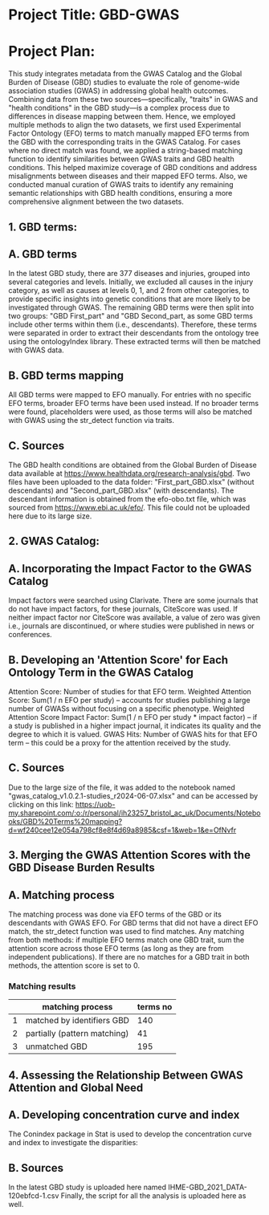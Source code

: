 # Project Title: GBD-GWAS

# Project Plan:

This study integrates metadata from the GWAS Catalog and the Global Burden of Disease (GBD) studies to evaluate the role of genome-wide association studies (GWAS) in addressing global health outcomes. Combining data from these two sources—specifically, "traits" in GWAS and "health conditions" in the GBD study—is a complex process due to differences in disease mapping between them. Hence, we employed multiple methods to align the two datasets, we first used Experimental Factor Ontology (EFO) terms to match manually mapped EFO terms from the GBD with the corresponding traits in the GWAS Catalog. For cases where no direct match was found, we applied a string-based matching function to identify similarities between GWAS traits and GBD health conditions. This helped maximize coverage of GBD conditions and address misalignments between diseases and their mapped EFO terms. Also, we conducted manual curation of GWAS traits to identify any remaining semantic relationships with GBD health conditions, ensuring a more comprehensive alignment between the two datasets.


## 1. GBD terms: 

## A. GBD terms 
In the latest GBD study, there are 377 diseases and injuries, grouped into several categories and levels. Initially, we excluded all causes in the injury category, as well as causes at levels 0, 1, and 2 from other categories, to provide specific insights into genetic conditions that are more likely to be investigated through GWAS. The remaining GBD terms were then split into two groups: "GBD First_part" and "GBD Second_part, as some GBD terms include other terms within them (i.e., descendants). Therefore, these terms were separated in order to extract their descendants from the ontology tree using the ontologyIndex library. These extracted terms will then be matched with GWAS data.

## B. GBD terms mapping
All GBD terms were mapped to EFO manually. For entries with no specific EFO terms, broader EFO terms have been used instead. If no broader terms were found, placeholders were used, as those terms will also be matched with GWAS using the str_detect function via traits.


## C. Sources 
The GBD health conditions are obtained from the Global Burden of Disease data available at https://www.healthdata.org/research-analysis/gbd. Two files have been uploaded to the data folder: "First_part_GBD.xlsx" (without descendants) and "Second_part_GBD.xlsx" (with descendants). The descendant information is obtained from the efo-obo.txt file, which was sourced from https://www.ebi.ac.uk/efo/. This file could not be uploaded here due to its large size.









## 2. GWAS Catalog: 

## A. Incorporating the Impact Factor to the GWAS Catalog
Impact factors were searched using Clarivate. There are some journals that do not have impact factors, for these journals, CiteScore was used. If neither impact factor nor CiteScore was available, a value of zero was given i.e., journals are discontinued, or where studies were published in news or conferences.


## B. Developing an 'Attention Score' for Each Ontology Term in the GWAS Catalog
Attention Score: Number of studies for that EFO term.
Weighted Attention Score: Sum(1 / n EFO per study) – accounts for studies publishing a large number of GWASs without focusing on a specific phenotype.
Weighted Attention Score Impact Factor: Sum(1 / n EFO per study * impact factor) – if a study is published in a higher impact journal, it indicates its quality and the degree to which it is valued.
GWAS Hits: Number of GWAS hits for that EFO term – this could be a proxy for the attention received by the study.

## C. Sources 
Due to the large size of the file, it was added to the notebook named "gwas_catalog_v1.0.2.1-studies_r2024-06-07.xlsx" and can be accessed by clicking on this link: https://uob-my.sharepoint.com/:o:/r/personal/ih23257_bristol_ac_uk/Documents/Notebooks/GBD%20Terms%20mapping?d=wf240cee12e054a798cf8e8f4d69a8985&csf=1&web=1&e=OfNvfr





## 3. Merging the GWAS Attention Scores with the GBD Disease Burden Results

## A. Matching process
The matching process was done via EFO terms of the GBD or its descendants with GWAS EFO. For GBD terms that did not have a direct EFO match, the str_detect function was used to find matches. Any matching from both methods: if multiple EFO terms match one GBD trait, sum the attention score across those EFO terms (as long as they are from independent publications). If there are no matches for a GBD trait in both methods, the attention score is set to 0.

###  Matching results

|   | matching process              | terms no |
|---|------------------------------ | -----    |
| 1 | matched by identifiers GBD    |   140    |
| 2 | partially (pattern matching)  |   41     |
| 3 | unmatched GBD                 |   195    |


## 4. Assessing the Relationship Between GWAS Attention and Global Need

## A. Developing concentration curve and index 
The Conindex package in Stat is used to develop the concentration curve and index to investigate the disparities:


## B. Sources 
In the latest GBD study is uploaded here named IHME-GBD_2021_DATA-120ebfcd-1.csv
Finally, the script for all the analysis is uploaded here as well.







